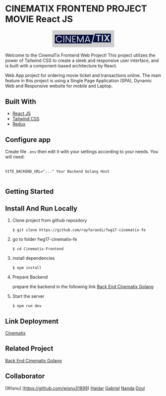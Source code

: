 # CINEMATIX FRONTEND PROJECT MOVIE React JS

<p align="center">
        <img src="./src/assets/img/Cinematix copy.svg" width="200px" alt="logo"></img>
</p>

Welcome to the CinemaTix Frontend Web Project! This project utilizes the power of Tailwind CSS to create a sleek and responsive user interface, and is built with a component-based architecture by React.

Web App project for ordering movie ticket and transactions online. The main feature in this project is using a Single Page Application (SPA), Dynamic Web and Responsive website for mobile and Laptop.

## Built With

- [React JS](https://img.shields.io/badge/react-%2320232a.svg?style=for-the-badge&logo=react&logoColor=%2361DAFB)
- [Tailwind CSS](https://tailwindcss.com/)
- [Redux](https://redux.js.org/)

## Configure app

Create file `.env` then edit it with your settings
according to your needs. You will need:

<pre>
<code>
VITE_BACKEND_URL="..." Your Backend Golang Host
</code>
</pre>

## Getting Started

## Install And Run Locally

1.  Clone project from github repository

        $ git clone https://github.com/rayfarandi/fwg17-cinematix-fe

2.  go to folder fwg17-cinematix-fe

        $ cd Cinematix-Frontend

3.  install dependencies

        $ npm install

4.  Prepare Backend

    prepare the backend in the following link [Back End Cinematix Golang](https://github.com/putragabrielll/fwg17-cinematix-be)

5.  Start the server

        $ npm run dev

## Link Deployment

[Cinematix](#)

## Related Project
<div id="link"></div>

[Back End Cinematix Golang](https://github.com/putragabrielll/fwg17-cinematix-be)

## Collaborator

[Wisnu] (https://github.com/wisnu31899)
[Haidar](https://github.com/patih1)
[Gabriel](https://github.com/putragabrielll)
[Nanda](https://github.com/xel26)
[Dzul](https://github.com/DzulfiqarSiraj)
